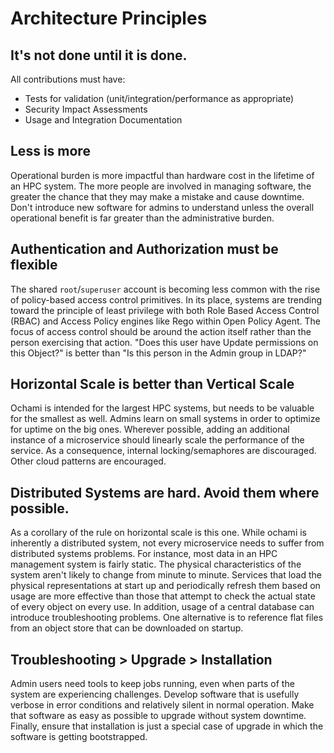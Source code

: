 # Architecture Principles

## It's not done until it is done.

All contributions must have:

* Tests for validation (unit/integration/performance as appropriate)
* Security Impact Assessments
* Usage and Integration Documentation


## Less is more

Operational burden is more impactful than hardware cost in the lifetime of an HPC system.  The more people are involved in managing software, the greater the chance that they may make a mistake and cause downtime.  Don't introduce new software for admins to understand unless the overall operational benefit is far greater than the administrative burden.

## Authentication and Authorization must be flexible

The shared `root`/`superuser` account is becoming less common with the rise of policy-based access control primitives.  In its place, systems are trending toward the principle of least privilege with both Role Based Access Control (RBAC) and Access Policy engines like Rego within Open Policy Agent.  The focus of access control should be around the action itself rather than the person exercising that action.  "Does this user have Update permissions on this Object?" is better than "Is this person in the Admin group in LDAP?"

## Horizontal Scale is better than Vertical Scale

Ochami is intended for the largest HPC systems, but needs to be valuable for the smallest as well.  Admins learn on small systems in order to optimize for uptime on the big ones. Wherever possible, adding an additional instance of a microservice should linearly scale the performance of the service.  As a consequence, internal locking/semaphores are discouraged.  Other cloud patterns are encouraged.

## Distributed Systems are hard.  Avoid them where possible.

As a corollary of the rule on horizontal scale is this one.  While ochami is inherently a distributed system, not every microservice needs to suffer from distributed systems problems.  For instance, most data in an HPC management system is fairly static.  The physical characteristics of the system aren't likely to change from minute to minute.  Services that load the physical representations at start up and periodically refresh them based on usage are more effective than those that attempt to check the actual state of every object on every use.  In addition, usage of a central database can introduce troubleshooting problems.  One alternative is to reference flat files from an object store that can be downloaded on startup.

## Troubleshooting > Upgrade > Installation

Admin users need tools to keep jobs running, even when parts of the system are experiencing challenges.  Develop software that is usefully verbose in error conditions and relatively silent in normal operation.  Make that software as easy as possible to upgrade without system downtime.  Finally, ensure that installation is just a special case of upgrade in which the software is getting bootstrapped.